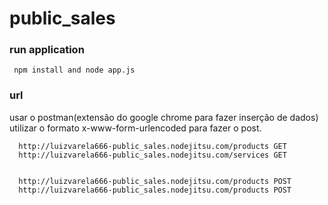 public_sales
============

### run application ###
     npm install and node app.js

### url ###
usar o postman(extensão do google chrome para fazer inserção de dados) utilizar o formato x-www-form-urlencoded para fazer o post.

      http://luizvarela666-public_sales.nodejitsu.com/products GET
      http://luizvarela666-public_sales.nodejitsu.com/services GET
  

	  http://luizvarela666-public_sales.nodejitsu.com/products POST
	  http://luizvarela666-public_sales.nodejitsu.com/products POST
